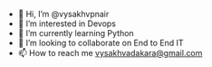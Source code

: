 - 👋 Hi, I’m @vysakhvpnair
- 👀 I’m interested in Devops
- 🌱 I’m currently learning Python
- 💞️ I’m looking to collaborate on End to End IT
- 📫 How to reach me vysakhvadakara@gmail.com

<!---
vysakhvpnair/vysakhvpnair is a ✨ special ✨ repository because its `README.md` (this file) appears on your GitHub profile.
You can click the Preview link to take a look at your changes.
--->
